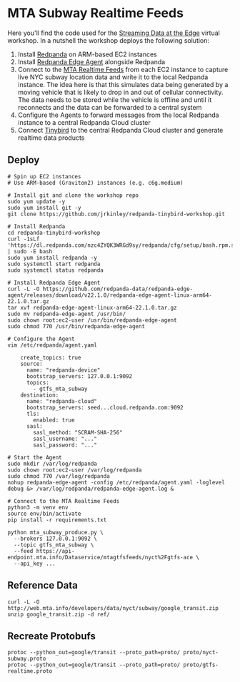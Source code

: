 # MTA Subway Realtime Feeds

Here you'll find the code used for the [Streaming Data at the Edge](https://go.redpanda.com/virtual-workshop-january2023) virtual workshop. In a nutshell the workshop deploys the following solution:

1. Install [Redpanda](https://redpanda.com/) on ARM-based EC2 instances
2. Install [Redpanda Edge Agent](https://github.com/redpanda-data/redpanda-edge-agent) alongside Redpanda
3. Connect to the [MTA Realtime Feeds](http://mtadatamine.s3-website-us-east-1.amazonaws.com/#/subwayRealTimeFeeds) from each EC2 instance to capture live NYC subway location data and write it to the local Redpanda instance. The idea here is that this simulates data being generated by a moving vehicle that is likely to drop in and out of cellular connectivity. The data needs to be stored while the vehicle is offline and until it reconnects and the data can be forwarded to a central system
4. Configure the Agents to forward messages from the local Redpanda instance to a central Redpanda Cloud cluster
5. Connect [Tinybird](https://www.tinybird.co/) to the central Redpanda Cloud cluster and generate realtime data products

## Deploy

```shell
# Spin up EC2 instances
# Use ARM-based (Graviton2) instances (e.g. c6g.medium)

# Install git and clone the workshop repo
sudo yum update -y
sudo yum install git -y
git clone https://github.com/jrkinley/redpanda-tinybird-workshop.git

# Install Redpanda
cd redpanda-tinybird-workshop
curl -1sLf 'https://dl.redpanda.com/nzc4ZYQK3WRGd9sy/redpanda/cfg/setup/bash.rpm.sh' | sudo -E bash
sudo yum install redpanda -y
sudo systemctl start redpanda
sudo systemctl status redpanda

# Install Redpanda Edge Agent
curl -L -O https://github.com/redpanda-data/redpanda-edge-agent/releases/download/v22.1.0/redpanda-edge-agent-linux-arm64-22.1.0.tar.gz
tar xvf redpanda-edge-agent-linux-arm64-22.1.0.tar.gz
sudo mv redpanda-edge-agent /usr/bin/
sudo chown root:ec2-user /usr/bin/redpanda-edge-agent
sudo chmod 770 /usr/bin/redpanda-edge-agent

# Configure the Agent
vim /etc/redpanda/agent.yaml

    create_topics: true
    source:
      name: "redpanda-device"
      bootstrap_servers: 127.0.0.1:9092
      topics:
        - gtfs_mta_subway
    destination:
      name: "redpanda-cloud"
      bootstrap_servers: seed...cloud.redpanda.com:9092
      tls:
        enabled: true
      sasl:
        sasl_method: "SCRAM-SHA-256"
        sasl_username: "..."
        sasl_password: "..."

# Start the Agent
sudo mkdir /var/log/redpanda
sudo chown root:ec2-user /var/log/redpanda
sudo chmod 770 /var/log/redpanda
nohup redpanda-edge-agent -config /etc/redpanda/agent.yaml -loglevel debug &> /var/log/redpanda/redpanda-edge-agent.log &

# Connect to the MTA Realtime Feeds
python3 -m venv env
source env/bin/activate
pip install -r requirements.txt

python mta_subway_produce.py \
  --brokers 127.0.0.1:9092 \
  --topic gtfs_mta_subway \
  --feed https://api-endpoint.mta.info/Dataservice/mtagtfsfeeds/nyct%2Fgtfs-ace \
  --api_key ...
```

## Reference Data

```shell
curl -L -O http://web.mta.info/developers/data/nyct/subway/google_transit.zip
unzip google_transit.zip -d ref/
```

## Recreate Protobufs

```shell
protoc --python_out=google/transit --proto_path=proto/ proto/nyct-subway.proto
protoc --python_out=google/transit --proto_path=proto/ proto/gtfs-realtime.proto
```

